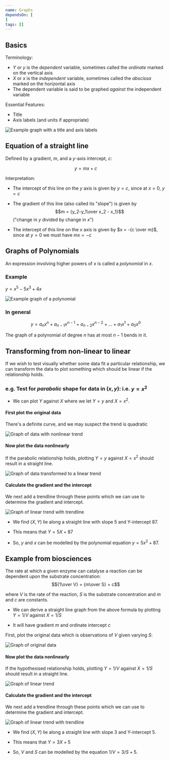```yaml
---
name: Graphs
dependsOn: [
]
tags: []
---
```


## Basics

Terminology:

- $Y$ or $y$ is the *dependent* variable, sometimes called the *ordinate*
  marked on the vertical axis
- $X$ or $x$ is the *independent* variable, sometimes called the *abscissa*
  marked on the horizontal axis
- The dependent variable is said to be graphed *against* the independent
  variable

Essential Features:

- Title
- Axis labels (and units if appropriate)

![Example graph with a title and axis labels](fig/01_01_graph.svg)

## Equation of a straight line

Defined by a gradient, $m$, and a $y$-axis intercept, $c$:

$$y = m x + c$$

Interpretation:

- The intercept of this line on the $y$ axis is given by $y=c$, since at $x=0$,
  $y = c$


- The gradient of this line (also called its "slope") is given by
  $$m = {y_2-y_1\over x_2 - x_1}$$
  ("change in $y$ divided by change in $x$")


- The intercept of this line on the $x$ axis is given by $x = -{c \over m}$,
  since at $y=0$ we must have $mx=-c$

## Graphs of Polynomials

An expression involving higher powers of $x$ is called a *polynomial* in $x$.

### Example

$y=x^5-5x^3+4x$

![Example graph of a polynomial](fig/01_02_polynomial.svg)

### In general

$$y = a_n x^n + a_{n-1} x^{n-1} + a_{n-2} x^{n-2}+\ldots+a_1 x^1 + a_0x^0$$

The graph of a polynomial of degree $n$ has at most $n-1$ bends in it.

## Transforming from non-linear to linear

If we wish to test visually whether some data fit a particular relationship, we can transform the data to plot something which should be linear if the relationship holds.

### e.g. Test for *parabolic* shape for data in $(x,y)$: i.e. $y = x^2$

- We can plot $Y$ against $X$ where we let $Y=y$ and $X=x^2$.

#### First plot the original data
There's a definite curve, and we may suspect the trend is quadratic

![Graph of data with nonlinear trend](fig/01_03_nonlinear_trend.svg)

#### Now plot the data nonlinearly

If the parabolic relationship holds, plotting $Y=y$ against $X=x^2$ should result in a straight line.

![Graph of data transformed to a linear trend](fig/01_04_linear_trend.svg)

#### Calculate the gradient and the intercept

We next add a trendline through these points which we can use to determine the gradient and intercept.

![Graph of linear trend with trendline](fig/01_05_linear_trend_with_trendline.svg)

- We find $(X,Y)$ lie along a straight line with slope 5 and Y-intercept 87.


- This means that $Y=5X+87$


- So, $y$ and $x$ can be modelled by the polynomial equation $y=5x^2+87$.

## Example from biosciences

The rate at which a given enzyme can catalyse a reaction can be dependent upon the substrate concentration:
$${1\over V} = {m\over S} + c$$


where $V$ is the rate of the reaction, $S$ is the substrate concentration and
$m$ and $c$ are constants.


- We can derive a straight line graph from the above formula by plotting
  $Y=1/V$ against $X=1/S$


- It will have gradient $m$ and ordinate intercept $c$


First, plot the original data which is observations of $V$ given varying $S$:

![Graph of original data](fig/01_06_original_data.svg)

#### Now plot the data nonlinearly

If the hypothesised relationship holds, plotting $Y=1/V$ against $X=1/S$ should result in a straight line.

![Graph of linear trend](fig/01_07_linear_trend.svg)

#### Calculate the gradient and the intercept

We next add a trendline through these points which we can use to determine the gradient and intercept.

![Graph of linear trend with trendline](fig/01_08_linear_trend_with_trendline.svg)

- We find $(X,Y)$ lie along a straight line with slope 3 and Y-intercept 5.

- This means that $Y=3X+5$

- So, $V$ and $S$ can be modelled by the equation $1/V=3/S+5$.
